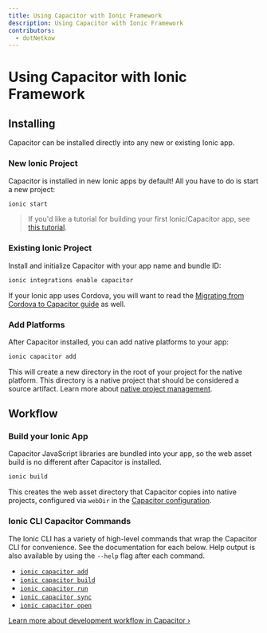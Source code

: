 ```yaml
---
title: Using Capacitor with Ionic Framework
description: Using Capacitor with Ionic Framework
contributors:
  - dotNetkow
---
```


# Using Capacitor with Ionic Framework

## Installing

Capacitor can be installed directly into any new or existing Ionic app.

### New Ionic Project

Capacitor is installed in new Ionic apps by default! All you have to do is start a new project:

```bash
ionic start
```

> If you'd like a tutorial for building your first Ionic/Capacitor app, see [this tutorial](https://ionicframework.com/docs/intro/next).

### Existing Ionic Project

Install and initialize Capacitor with your app name and bundle ID:

```bash
ionic integrations enable capacitor
```

If your Ionic app uses Cordova, you will want to read the [Migrating from Cordova to Capacitor guide](/docs/cordova/migrating-from-cordova-to-capacitor) as well.

### Add Platforms

After Capacitor installed, you can add native platforms to your app:

```bash
ionic capacitor add
```

This will create a new directory in the root of your project for the native platform. This directory is a native project that should be considered a source artifact. Learn more about [native project management](/docs/cordova#native-project-management).

## Workflow

### Build your Ionic App

Capacitor JavaScript libraries are bundled into your app, so the web asset build is no different after Capacitor is installed.

```bash
ionic build
```

This creates the web asset directory that Capacitor copies into native projects, configured via `webDir` in the [Capacitor configuration](/docs/config).

### Ionic CLI Capacitor Commands

The Ionic CLI has a variety of high-level commands that wrap the Capacitor CLI for convenience. See the documentation for each below. Help output is also available by using the `--help` flag after each command.

- [`ionic capacitor add`](https://ionicframework.com/docs/cli/commands/capacitor-add)
- [`ionic capacitor build`](https://ionicframework.com/docs/cli/commands/capacitor-build)
- [`ionic capacitor run`](https://ionicframework.com/docs/cli/commands/capacitor-run)
- [`ionic capacitor sync`](https://ionicframework.com/docs/cli/commands/capacitor-sync)
- [`ionic capacitor open`](https://ionicframework.com/docs/cli/commands/capacitor-open)

[Learn more about development workflow in Capacitor &#8250;](/docs/basics/workflow)
